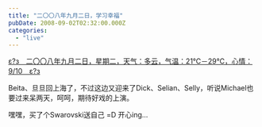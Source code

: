 ```yaml
---
title: "二〇〇八年九月二日，学习幸福"
pubDate: 2008-09-02T02:32:00.000Z
categories: 
  - "live"
---
```


[ε?з　二〇〇八年九月二日，星期二，天气：多云，气温：21℃－29℃，心情：9/10　ε?з](https://www.liuweinan.com)

  

Beita、旦旦回上海了，不过这边又迎来了Dick、Selian、Selly，听说Michael也要过来呆两天，呵呵，期待好戏的上演。

嘿嘿，买了个Swarovski送自己 =D 开心ing...
